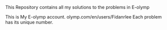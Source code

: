 This Repository contains all my solutions to the problems in E-olymp

This is My E-olymp account. olymp.com/en/users/Fidanrlee
Each problem has its unique number.
